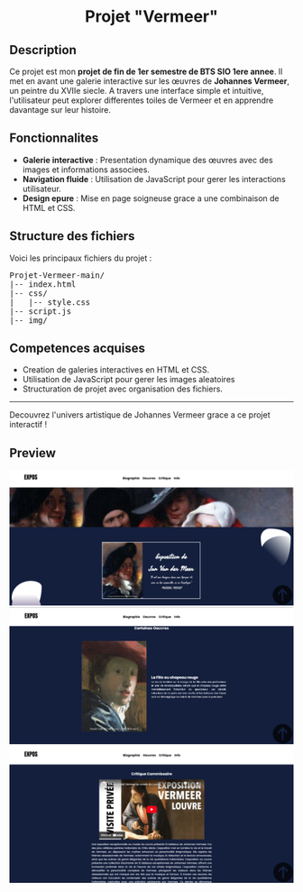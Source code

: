 <h1 align="center">Projet "Vermeer"</h1>

<h2>Description</h2>
<p>Ce projet est mon <strong>projet de fin de 1er semestre de BTS SIO 1ere annee</strong>. Il met en avant une galerie interactive sur les œuvres de <strong>Johannes Vermeer</strong>, un peintre du XVIIe siecle. A travers une interface simple et intuitive, l'utilisateur peut explorer differentes toiles de Vermeer et en apprendre davantage sur leur histoire.</p>

<h2>Fonctionnalites</h2>
<ul>
  <li><strong>Galerie interactive</strong> : Presentation dynamique des œuvres avec des images et informations associees.</li>
  <li><strong>Navigation fluide</strong> : Utilisation de JavaScript pour gerer les interactions utilisateur.</li>
  <li><strong>Design epure</strong> : Mise en page soigneuse grace a une combinaison de HTML et CSS.</li>
</ul>

<h2>Structure des fichiers</h2>
<p>Voici les principaux fichiers du projet :</p>
<pre>
Projet-Vermeer-main/
|-- index.html
|-- css/
|   |-- style.css
|-- script.js
|-- img/
</pre>

<h2>Competences acquises</h2>
<ul>
  <li>Creation de galeries interactives en HTML et CSS.</li>
  <li>Utilisation de JavaScript pour gerer les images aleatoires</li>
  <li>Structuration de projet avec organisation des fichiers.</li>
</ul>

<hr>
<p>Decouvrez l'univers artistique de Johannes Vermeer grace a ce projet interactif !</p>

<h2>Preview</h2>

![header](https://raw.githubusercontent.com/francoisdcre/Projet-Vermeer/main/preview/header.PNG)
![Les oeuvres](https://raw.githubusercontent.com/francoisdcre/Projet-Vermeer/main/preview/oeuvres.PNG)
![Exemple](https://raw.githubusercontent.com/francoisdcre/Projet-Vermeer/main/preview/exemple.PNG)

